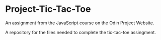 # Project-Tic-Tac-Toe
An assignment from the JavaScript course on the Odin Project Website.

A repository for the files needed to complete the tic-tac-toe assingment.

